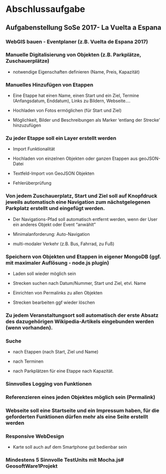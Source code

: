 # Abschlussaufgabe

## Aufgabenstellung SoSe 2017- La Vuelta a Espana

### WebGIS bauen - Eventplaner (z.B. Vuelta de Espana 2017)

### Manuelle Digitalisierung von Objekten (z.B. Parkplätze, Zuschauerplätze)

* notwendige Eigenschaften definieren (Name, Preis, Kapazität)

### Manuelles Hinzufügen von Etappen

* Eine Etappe hat einen Name, einen Start und ein Ziel, Termine (Anfangsdatum, Enddatum), Links zu Bildern, Webseite....

* Hochladen von Fotos ermöglichen (für Start und Ziel)

* Möglichkeit, Bilder und Beschreibungen als Marker ‘entlang der Strecke’ hinzuzufügen

### Zu jeder Etappe soll ein Layer erstellt werden

* Import Funktionalität

* Hochladen von einzelnen Objekten oder ganzen Etappen aus geoJSON-Datei

* Textfeld-Import von GeoJSON Objekten

* Fehlerüberprüfung

### Von jedem Zuschauerplatz, Start und Ziel soll auf Knopfdruck jeweils automatisch eine Navigation zum nächstgelegenen Parkplatz erstellt und eingefügt werden.

* Der Navigations-Pfad soll automatisch entfernt werden, wenn der User ein anderes Objekt oder Event “anwählt”

* Minimalanforderung: Auto-Navigation

* multi-modaler Verkehr (z.B. Bus, Fahrrad, zu Fuß)

### Speichern von Objekten und Etappen in eigener MongoDB (ggf. mit maximaler Auflösung - node.js plugin)

* Laden soll wieder möglich sein

* Strecken suchen nach Datum/Nummer, Start und Ziel, etvl. Name

* Einrichten von Permalinks zu allen Objekten

* Strecken bearbeiten ggf wieder löschen

### Zu jedem Veranstaltungsort soll automatisch der erste Absatz des dazugehörigen Wikipedia-Artikels eingebunden werden (wenn vorhanden).

### Suche

* nach Etappen (nach Start, Ziel und Name)

* nach Terminen

* nach Parkplätzen für eine Etappe nach Kapazität.

### Sinnvolles Logging von Funktionen

### Referenzieren eines jeden Objektes möglich sein (Permalink)

### Webseite soll eine Startseite und ein Impressum haben, für die geforderten Funktionen dürfen mehr als eine Seite erstellt werden

### Responsive WebDesign

* Karte soll auch auf dem Smartphone gut bedienbar sein

### Mindestens 5 Sinnvolle TestUnits mit Mocha.js# GeosoftWare1Projekt
